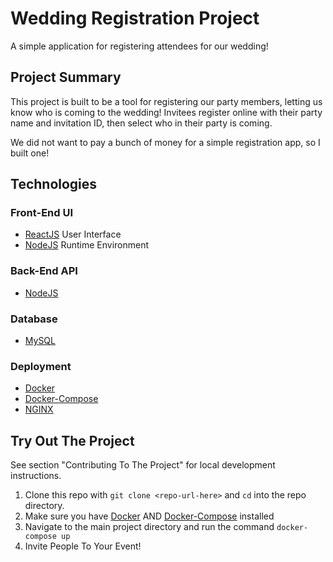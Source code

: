 # Wedding Registration Project
A simple application for registering attendees for our wedding!

## Project Summary

This project is built to be a tool for registering our party members, letting
us know who is coming to the wedding! Invitees register online with 
their party name and invitation ID, then select who in their party is coming.

We did not want to pay a bunch of money for a simple registration app, so I built one!

## Technologies

### Front-End UI
- [ReactJS](https://reactjs.org/) User Interface
- [NodeJS](https://nodejs.org/en/) Runtime Environment

### Back-End API
- [NodeJS](https://nodejs.org/en/)

### Database
- [MySQL](https://www.mysql.com/)

### Deployment
- [Docker](https://www.docker.com/)
- [Docker-Compose](https://docs.docker.com/compose/)
- [NGINX](https://www.nginx.com/)

## Try Out The Project
See section "Contributing To The Project" for local development instructions.
1. Clone this repo with `git clone <repo-url-here>` and `cd` into the repo directory.
2. Make sure you have [Docker](https://www.docker.com/) AND [Docker-Compose](https://docs.docker.com/compose/) installed
5. Navigate to the main project directory and run the command `docker-compose up`
6. Invite People To Your Event!
